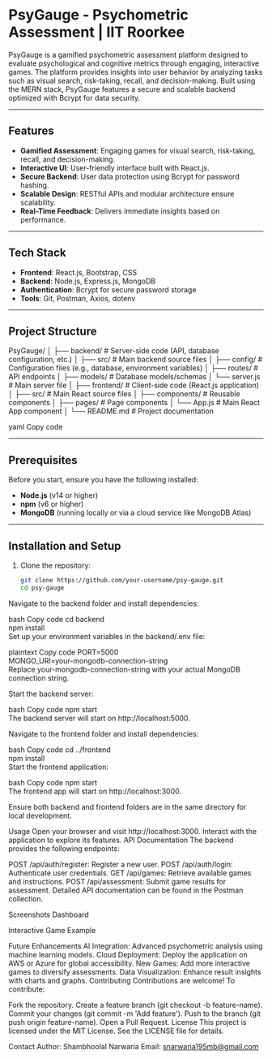 # PsyGauge - Psychometric Assessment | IIT Roorkee  

PsyGauge is a gamified psychometric assessment platform designed to evaluate psychological and cognitive metrics through engaging, interactive games. The platform provides insights into user behavior by analyzing tasks such as visual search, risk-taking, recall, and decision-making. Built using the MERN stack, PsyGauge features a secure and scalable backend optimized with Bcrypt for data security.

---

## Features  
- **Gamified Assessment**: Engaging games for visual search, risk-taking, recall, and decision-making.  
- **Interactive UI**: User-friendly interface built with React.js.  
- **Secure Backend**: User data protection using Bcrypt for password hashing.  
- **Scalable Design**: RESTful APIs and modular architecture ensure scalability.  
- **Real-Time Feedback**: Delivers immediate insights based on performance.  

---

## Tech Stack  
- **Frontend**: React.js, Bootstrap, CSS  
- **Backend**: Node.js, Express.js, MongoDB  
- **Authentication**: Bcrypt for secure password storage  
- **Tools**: Git, Postman, Axios, dotenv  

---

## Project Structure  
PsyGauge/ │ ├── backend/ # Server-side code (API, database configuration, etc.) │ ├── src/ # Main backend source files │ ├── config/ # Configuration files (e.g., database, environment variables) │ ├── routes/ # API endpoints │ ├── models/ # Database models/schemas │ └── server.js # Main server file │ ├── frontend/ # Client-side code (React.js application) │ ├── src/ # Main React source files │ ├── components/ # Reusable components │ ├── pages/ # Page components │ └── App.js # Main React App component │ └── README.md # Project documentation

yaml
Copy code

---

## Prerequisites  
Before you start, ensure you have the following installed:  
- **Node.js** (v14 or higher)  
- **npm** (v6 or higher)  
- **MongoDB** (running locally or via a cloud service like MongoDB Atlas)  

---

## Installation and Setup  
1. Clone the repository:  
   ```bash  
   git clone https://github.com/your-username/psy-gauge.git  
   cd psy-gauge  
Navigate to the backend folder and install dependencies:

bash
Copy code
cd backend  
npm install  
Set up your environment variables in the backend/.env file:

plaintext
Copy code
PORT=5000  
MONGO_URI=your-mongodb-connection-string  
Replace your-mongodb-connection-string with your actual MongoDB connection string.

Start the backend server:

bash
Copy code
npm start  
The backend server will start on http://localhost:5000.

Navigate to the frontend folder and install dependencies:

bash
Copy code
cd ../frontend  
npm install  
Start the frontend application:

bash
Copy code
npm start  
The frontend app will start on http://localhost:3000.

Ensure both backend and frontend folders are in the same directory for local development.

Usage
Open your browser and visit http://localhost:3000.
Interact with the application to explore its features.
API Documentation
The backend provides the following endpoints:

POST /api/auth/register: Register a new user.
POST /api/auth/login: Authenticate user credentials.
GET /api/games: Retrieve available games and instructions.
POST /api/assessment: Submit game results for assessment.
Detailed API documentation can be found in the Postman collection.

Screenshots
Dashboard

Interactive Game Example

Future Enhancements
AI Integration: Advanced psychometric analysis using machine learning models.
Cloud Deployment: Deploy the application on AWS or Azure for global accessibility.
New Games: Add more interactive games to diversify assessments.
Data Visualization: Enhance result insights with charts and graphs.
Contributing
Contributions are welcome! To contribute:

Fork the repository.
Create a feature branch (git checkout -b feature-name).
Commit your changes (git commit -m 'Add feature').
Push to the branch (git push origin feature-name).
Open a Pull Request.
License
This project is licensed under the MIT License. See the LICENSE file for details.

Contact
Author: Shambhoolal Narwaria
Email: snarwaria195mb@gmail.com
